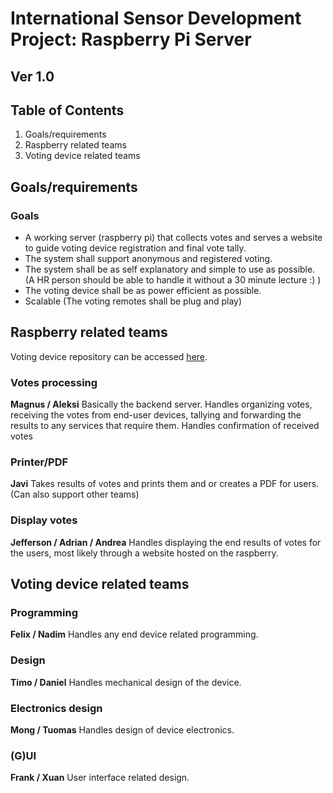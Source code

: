 
# International Sensor Development Project: Raspberry Pi Server
## Ver 1.0

## Table of Contents
1. Goals/requirements
2. Raspberry related teams
3. Voting device related teams

## Goals/requirements
### Goals
- A working server (raspberry pi) that collects votes and serves a website to guide voting device registration and final vote tally.
- The system shall support anonymous and registered voting.
- The system shall be as self explanatory and simple to use as possible. (A HR person should be able to handle it without a 30 minute lecture :) )
- The voting device shall be as power efficient as possible.
- Scalable (The voting remotes shall be plug and play)

## Raspberry related teams
Voting device repository can be accessed [here](https://github.com/murphyslemon/Voting_Device).
### Votes processing
**Magnus / Aleksi**
Basically the backend server. Handles organizing votes, receiving the votes from end-user devices, tallying and forwarding the results to any services that require them. Handles confirmation of received votes

### Printer/PDF
**Javi**
Takes results of votes and prints them and or creates a PDF for users. (Can also support other teams)

### Display votes
**Jefferson / Adrian / Andrea**
Handles displaying the end results of votes for the users, most likely through a website hosted on the raspberry.

## Voting device related teams
### Programming
**Felix / Nadim**
Handles any end device related programming.

### Design
**Timo / Daniel**
Handles mechanical design of the device.

### Electronics design
**Mong / Tuomas**
Handles design of device electronics.

### (G)UI
**Frank / Xuan**
User interface related design.
